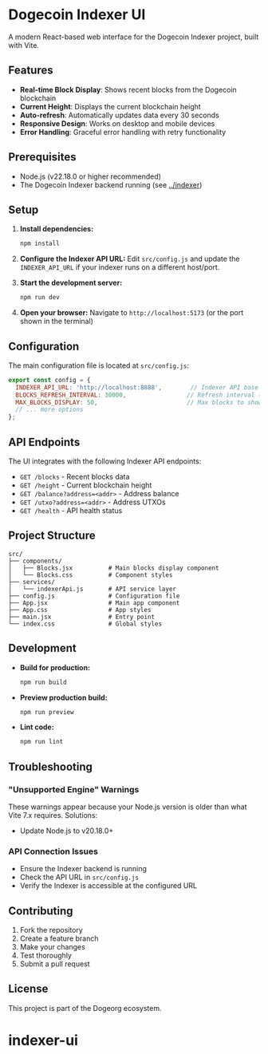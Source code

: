 # Dogecoin Indexer UI

A modern React-based web interface for the Dogecoin Indexer project, built with Vite.

## Features

- **Real-time Block Display**: Shows recent blocks from the Dogecoin blockchain
- **Current Height**: Displays the current blockchain height
- **Auto-refresh**: Automatically updates data every 30 seconds
- **Responsive Design**: Works on desktop and mobile devices
- **Error Handling**: Graceful error handling with retry functionality

## Prerequisites

- Node.js (v22.18.0 or higher recommended)
- The Dogecoin Indexer backend running (see [../indexer](../indexer))

## Setup

1. **Install dependencies:**
   ```bash
   npm install
   ```

2. **Configure the Indexer API URL:**
   Edit `src/config.js` and update the `INDEXER_API_URL` if your indexer runs on a different host/port.

3. **Start the development server:**
   ```bash
   npm run dev
   ```

4. **Open your browser:**
   Navigate to `http://localhost:5173` (or the port shown in the terminal)

## Configuration

The main configuration file is located at `src/config.js`:

```javascript
export const config = {
  INDEXER_API_URL: 'http://localhost:8888',        // Indexer API base URL
  BLOCKS_REFRESH_INTERVAL: 30000,                 // Refresh interval (30s)
  MAX_BLOCKS_DISPLAY: 50,                         // Max blocks to show
  // ... more options
};
```

## API Endpoints

The UI integrates with the following Indexer API endpoints:

- `GET /blocks` - Recent blocks data
- `GET /height` - Current blockchain height
- `GET /balance?address=<addr>` - Address balance
- `GET /utxo?address=<addr>` - Address UTXOs
- `GET /health` - API health status

## Project Structure

```
src/
├── components/
│   ├── Blocks.jsx          # Main blocks display component
│   └── Blocks.css          # Component styles
├── services/
│   └── indexerApi.js       # API service layer
├── config.js               # Configuration file
├── App.jsx                 # Main app component
├── App.css                 # App styles
├── main.jsx                # Entry point
└── index.css               # Global styles
```

## Development

- **Build for production:**
  ```bash
  npm run build
  ```

- **Preview production build:**
  ```bash
  npm run preview
  ```

- **Lint code:**
  ```bash
  npm run lint
  ```

## Troubleshooting

### "Unsupported Engine" Warnings
These warnings appear because your Node.js version is older than what Vite 7.x requires. Solutions:
- Update Node.js to v20.18.0+

### API Connection Issues
- Ensure the Indexer backend is running
- Check the API URL in `src/config.js`
- Verify the Indexer is accessible at the configured URL

## Contributing

1. Fork the repository
2. Create a feature branch
3. Make your changes
4. Test thoroughly
5. Submit a pull request

## License

This project is part of the Dogeorg ecosystem.
# indexer-ui
